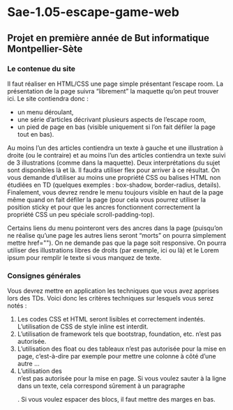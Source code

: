 # Sae-1.05-escape-game-web
## Projet en première année de But informatique Montpellier-Sète

### Le contenue du site

Il faut réaliser en HTML/CSS une page simple présentant l’escape room. La présentation de la page suivra “librement” la maquette qu’on peut trouver ici. 
Le site contiendra donc :

- un menu déroulant,
- une série d’articles décrivant plusieurs aspects de l’escape room,
- un pied de page en bas (visible uniquement si l’on fait défiler la page tout en bas).

Au moins l’un des articles contiendra un texte à gauche et une illustration à droite (ou le contraire) et au moins l’un des articles contiendra un texte suivi de 3 illustrations (comme dans la maquette). Deux interprétations du sujet sont disponibles là et là. Il faudra utiliser flex pour arriver à ce résultat. On vous demande d’utiliser au moins une propriété CSS ou balises HTML non étudiées en TD (quelques exemples : box-shadow, border-radius, details). Finalement, vous devrez rendre le menu toujours visible en haut de la page même quand on fait défiler la page (pour cela vous pourrez utiliser la position sticky et pour que les ancres fonctionnent correctement la propriété CSS un peu spéciale scroll-padding-top).

Certains liens du menu pointeront vers des ancres dans la page (puisqu’on ne réalise qu’une page les autres liens seront “morts” on pourra simplement mettre href=""). On ne demande pas que la page soit responsive. On pourra utiliser des illustrations libres de droits (par exemple, ici ou là) et le Lorem ipsum pour remplir le texte si vous manquez de texte.


### Consignes générales

Vous devrez mettre en application les techniques que vous avez apprises lors des TDs. Voici donc les critères techniques sur lesquels vous serez notés :

1. Les codes CSS et HTML seront lisibles et correctement indentés. L’utilisation de CSS de style inline est interdit.
2. L’utilisation de framework tels que bootstrap, foundation, etc. n’est pas autorisée.
3. L’utilisation des float ou des tableaux n’est pas autorisée pour la mise en page, c’est-à-dire par exemple pour mettre une colonne à côté d’une autre …
4. L’utilisation des <br> n’est pas autorisée pour la mise en page. Si vous voulez sauter à la ligne dans un texte, cela correspond sûrement à un paragraphe <p>. Si vous voulez espacer des blocs, il faut mettre des marges en bas.
